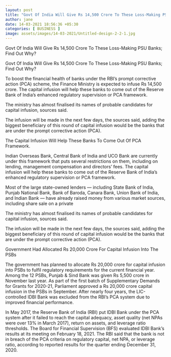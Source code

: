 ```yaml
---
layout: post
title: "Govt Of India Will Give Rs 14,500 Crore To These Loss-Making PSU Banks; Find Out Why?"
author: jane 
date: 14-03-2021 18:56:36 +05:30 
categories: [ BUSINESS ] 
image: assets/images/14-03-2021/Untitled-design-2-2-1.jpg
---
```

Govt Of India Will Give Rs 14,500 Crore To These Loss-Making PSU Banks; Find Out Why?

Govt Of India Will Give Rs 14,500 Crore To These Loss-Making PSU Banks; Find Out Why?

To boost the financial health of banks under the RBI’s prompt corrective action (PCA) scheme, the Finance Ministry is expected to infuse Rs 14,500 crore. The capital infusion will help these banks to come out of the Reserve Bank of India’s enhanced regulatory supervision or PCA framework.

The ministry has almost finalised its names of probable candidates for capital infusion, sources said.



The infusion will be made in the next few days, the sources said, adding the biggest beneficiary of this round of capital infusion would be the banks that are under the prompt corrective action (PCA).

The Capital Infusion Will Help These Banks To Come Out Of PCA Framework.

Indian Overseas Bank, Central Bank of India and UCO Bank are currently under this framework that puts several restrictions on them, including on lending, management compensation and directors’ fees. The capital infusion will help these banks to come out of the Reserve Bank of India’s enhanced regulatory supervision or PCA framework.

Most of the large state-owned lenders — including State Bank of India, Punjab National Bank, Bank of Baroda, Canara Bank, Union Bank of India, and Indian Bank — have already raised money from various market sources, including share sale on a private

The ministry has almost finalised its names of probable candidates for capital infusion, sources said.

The infusion will be made in the next few days, the sources said, adding the biggest beneficiary of this round of capital infusion would be the banks that are under the prompt corrective action (PCA).



Government Had Allocated Rs 20,000 Crore For Capital Infusion Into The PSBs

The government has planned to allocate Rs 20,000 crore for capital infusion into PSBs to fulfil regulatory requirements for the current financial year. Among the 12 PSBs, Punjab & Sind Bank was given Rs 5,500 crore in November last year. As part of the first batch of Supplementary Demands for Grants for 2020-21, Parliament approved a Rs 20,000 crore capital infusion in the PSBs in September. After nearly four years, the LIC-controlled IDBI Bank was excluded from the RBI’s PCA system due to improved financial performance.

In May 2017, the Reserve Bank of India (RBI) put IDBI Bank under the PCA system after it failed to reach the capital adequacy, asset quality (net NPAs were over 13% in March 2017), return on assets, and leverage ratio thresholds. The Board for Financial Supervision (BFS) evaluated IDBI Bank’s results at its meeting on February 18, 2021. The RBI said that the bank is not in breach of the PCA criteria on regulatory capital, net NPA, or leverage ratio, according to reported results for the quarter ending December 31, 2020.
